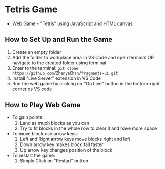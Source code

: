 # Tetris Game

- Web Game - "Tetris" using JavaScript and HTML canvas.

## How to Set Up and Run the Game

1. Create an empty folder
2. Add the folder to workplace area in VS Code and open terminal OR navigate to the created folder using terminal
3. Enter to the terminal:
   `git clone https://github.com/ZhenyaChan/fragments-ui.git`
4. Install "Live Server" extension in VS Code
5. Run the web game by clicking on "Go Live" button in the bottom-right corner os VS code

## How to Play Web Game

- To gain points:
   1. Land as much blocks as you can
   2. Try to fit blocks in the whole row to clear it and have more space
- To move block use arrow keys:
   1. Left and Right arrow keys move blocks right and left
   2. Down arrow key makes block fall faster
   3. Up arrow key changes position of the block
- To restart the game:
   1. Simply Click on "Restart" button